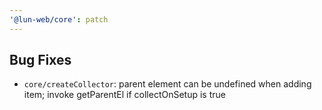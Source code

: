 ```yaml
---
'@lun-web/core': patch
---
```



## Bug Fixes

- `core/createCollector`: parent element can be undefined when adding item; invoke getParentEl if collectOnSetup is true